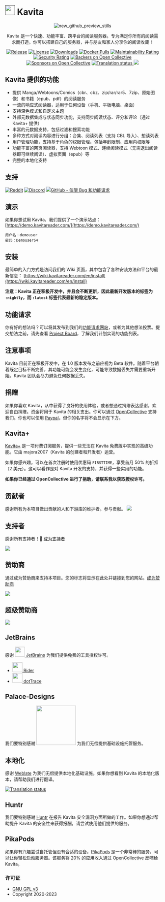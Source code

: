 ﻿# [<img src="/Logo/kavita.svg" width="32" alt="">]() Kavita
<div align="center">

![new_github_preview_stills](https://user-images.githubusercontent.com/735851/169657008-37812c18-5490-4e2a-9dcb-4806f8c87c69.gif)

Kavita 是一个快速、功能丰富、跨平台的阅读服务器。专为满足你所有的阅读需求而打造。你可以搭建自己的服务器，并与朋友和家人分享你的阅读收藏！

[![Release](https://img.shields.io/github/release/Kareadita/Kavita.svg?style=flat&maxAge=3600)](https://github.com/Kareadita/Kavita/releases)
[![License](https://img.shields.io/badge/license-GPLv3-blue.svg?style=flat)](https://github.com/Kareadita/Kavita/blob/master/LICENSE)
[![Downloads](https://img.shields.io/github/downloads/Kareadita/Kavita/total.svg?style=flat)](https://github.com/Kareadita/Kavita/releases)
[![Docker Pulls](https://img.shields.io/docker/pulls/kizaing/kavita.svg)](https://hub.docker.com/r/kizaing/kavita/)
[![Maintainability Rating](https://sonarcloud.io/api/project_badges/measure?project=Kareadita_Kavita&metric=sqale_rating)](https://sonarcloud.io/dashboard?id=Kareadita_Kavita)
[![Security Rating](https://sonarcloud.io/api/project_badges/measure?project=Kareadita_Kavita&metric=security_rating)](https://sonarcloud.io/dashboard?id=Kareadita_Kavita)
[![Backers on Open Collective](https://opencollective.com/kavita/backers/badge.svg)](#backers)
[![Sponsors on Open Collective](https://opencollective.com/kavita/sponsors/badge.svg)](#sponsors)
<a href="https://hosted.weblate.org/engage/kavita/">
<img src="https://hosted.weblate.org/widgets/kavita/-/ui/svg-badge.svg" alt="Translation status" />
</a>
<img src="https://img.shields.io/endpoint?url=https://stats.kavitareader.com/api/ui/shield-badge"/>
</div>

## Kavita 提供的功能
- 提供 Manga/Webtoons/Comics（cbr、cbz、zip/rar/rar5、7zip、原始图像）和书籍（epub、pdf）的阅读服务
- 一流的响应式阅读器，适用于任何设备（手机、平板电脑、桌面）
- 支持深色模式和自定义主题
- 外部元数据集成与状态同步功能，支持同步阅读状态、评分和评论（通过 Kavita+ 提供）
- 丰富的元数据支持，包括过滤和搜索功能
- 多种方式对阅读内容进行分组：合集、阅读列表（支持 CBL 导入）、想读列表
- 用户管理功能，支持基于角色的权限管理，包括年龄限制、应用内权限等
- 功能丰富的网页阅读器，支持 Webtoon 模式、连续阅读模式（无需退出阅读器即可继续阅读）、虚拟页面（epub）等
- 完整的本地化支持

## 支持
[![Reddit](https://img.shields.io/badge/reddit-discussion-FF4500.svg?maxAge=60)](https://www.reddit.com/r/KavitaManga/)
[![Discord](https://img.shields.io/badge/discord-chat-7289DA.svg?maxAge=60)](https://discord.gg/eczRp9eeem)
[![GitHub - 仅限 Bug 和功能请求](https://img.shields.io/badge/github-issues-red.svg?maxAge=60)](https://github.com/Kareadita/Kavita/issues)

## 演示
如果你想试用 Kavita，我们提供了一个演示站点：
[https://demo.kavitareader.com/](https://demo.kavitareader.com/)
```
用户名：demouser
密码：Demouser64
```

## 安装
最简单的入门方式是访问我们的 Wiki 页面，其中包含了各种安装方法和平台的最新信息：
[https://wiki.kavitareader.com/en/install](https://wiki.kavitareader.com/en/install)

**注意：Kavita 正在积极开发中，并且会不断更新，因此最新开发版本的标签为 `:nightly`，而 `:latest` 标签代表最新的稳定版本。**

## 功能请求
你有好的想法吗？可以将其发布到我们的[功能请求网站](https://feats.kavitareader.com/)，或者为其他想法投票。提交想法之前，请先查看 [Project Board](https://github.com/Kareadita/Kavita/projects)，了解我们计划实现的功能列表。

## 注意事项
Kavita 目前正在积极开发中，在 1.0 版本发布之前应视为 Beta 软件。随着平台朝着既定目标不断完善，其功能可能会发生变化，可能导致数据丢失并需要重新开始。Kavita 团队会尽力避免任何数据丢失。

## 捐赠
如果你喜欢 Kavita，从中获得了良好的使用体验，或者想通过捐赠表达感谢，欢迎自由捐赠。资金将用于 Kavita 的相关支出。你可以通过 [OpenCollective](https://opencollective.com/Kavita#backer) 支持我们。你也可以使用 [Paypal](https://www.paypal.com/paypalme/majora2007?locale.x=en_US)，但你的名字将不会显示在下方。

## Kavita+
[Kavita+](https://wiki.kavitareader.com/en/kavita-plus) 是一项付费订阅服务，提供一些无法在 Kavita 免费版中实现的高级功能。它由 majora2007（Kavita 的创建者和开发者）运营。

如果你感兴趣，可以在首次注册时使用优惠码 `FIRSTTIME`，享受首月 50% 的折扣（2 美元）。这可以看作是对 Kavita 开发的支持，并获得一些实用的功能。

**如果你已经通过 OpenCollective 进行了捐助，请联系我以获取授权许可。**

## 贡献者

感谢所有为本项目做出贡献的人和下游库的维护者。参与贡献。
<a href="https://github.com/Kareadita/Kavita/graphs/contributors">
<img src="https://opencollective.com/kavita/contributors.svg?width=890&button=false&avatarHeight=42" />
</a>

## 支持者

感谢所有支持者！🙏 [成为支持者](https://opencollective.com/Kavita#backer)

<img src="https://opencollective.com/kavita/backers.svg?width=890&avatarHeight=42"></a>

## 赞助商

通过成为赞助商来支持本项目。您的标志将显示在此处并链接到您的网站。[成为赞助商](https://opencollective.com/Kavita#sponsor)

<img src="https://opencollective.com/Kavita/sponsors.svg?width=890"></a>

## 超级赞助商
<img src="https://opencollective.com/Kavita/tiers/mega-sponsor.svg?width=890"></a>

## JetBrains
感谢 [<img src="/Logo/jetbrains.svg" alt="" width="32"> JetBrains](http://www.jetbrains.com/) 为我们提供免费的工具授权许可。

* [<img src="/Logo/rider.svg" alt="" width="32"> Rider](http://www.jetbrains.com/rider/)
* [<img src="/Logo/dottrace.svg" alt="" width="32"> dotTrace](http://www.jetbrains.com/dottrace/)

## Palace-Designs
我们要特别感谢 [<img src="/Logo/hosting-sponsor.png" alt="" width="128">](https://www.palace-designs.com/) 为我们无偿提供基础设施托管服务。

## 本地化
感谢 [Weblate](https://hosted.weblate.org/engage/kavita/) 为我们无偿提供本地化基础设施。如果你想看到 Kavita 的本地化版本，请帮助我们进行翻译。

<a href="https://hosted.weblate.org/engage/kavita/">
    <img src="https://hosted.weblate.org/widgets/kavita/-/horizontal-blue.svg" alt="Translation status" />
</a>

## Huntr
我们要特别感谢 [Huntr](https://huntr.dev/repos/kareadita/kavita) 在报告 Kavita 安全漏洞方面所做的工作。如果你想通过帮助提升 Kavita 的安全性来获得报酬，请尝试使用他们提供的服务。

## PikaPods
如果你有兴趣尝试自托管但没有合适的设备，[PikaPods](https://www.pikapods.com/pods?run=kavita) 是一个非常棒的服务，可以让你轻松启动服务器。该服务将 20% 的应用收入通过 OpenCollective 反哺给 Kavita。

### 许可证

* [GNU GPL v3](http://www.gnu.org/licenses/gpl.html)
* Copyright 2020-2023